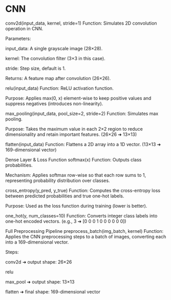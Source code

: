 # CNN
conv2d(input_data, kernel, stride=1)
Function: Simulates 2D convolution operation in CNN.

Parameters:

input_data: A single grayscale image (28×28).

kernel: The convolution filter (3×3 in this case).

stride: Step size, default is 1.

Returns: A feature map after convolution (26×26).

relu(input_data)
Function: ReLU activation function.

Purpose: Applies max(0, x) element-wise to keep positive values and suppress negatives (introduces non-linearity).

max_pooling(input_data, pool_size=2, stride=2)
Function: Simulates max pooling.

Purpose: Takes the maximum value in each 2×2 region to reduce dimensionality and retain important features. (26×26 ➜ 13×13)

flatten(input_data)
Function: Flattens a 2D array into a 1D vector.
(13×13 ➜ 169-dimensional vector)

Dense Layer & Loss Function
softmax(x)
Function: Outputs class probabilities.

Mechanism: Applies softmax row-wise so that each row sums to 1, representing probability distribution over classes.

cross_entropy(y_pred, y_true)
Function: Computes the cross-entropy loss between predicted probabilities and true one-hot labels.

Purpose: Used as the loss function during training (lower is better).

one_hot(y, num_classes=10)
Function: Converts integer class labels into one-hot encoded vectors.
(e.g., 3 ➜ [0 0 0 1 0 0 0 0 0 0])

Full Preprocessing Pipeline
preprocess_batch(img_batch, kernel)
Function: Applies the CNN preprocessing steps to a batch of images, converting each into a 169-dimensional vector.

Steps:

conv2d ➜ output shape: 26×26

relu

max_pool ➜ output shape: 13×13

flatten ➜ final shape: 169-dimensional vector
